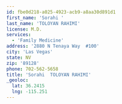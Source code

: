 ```yaml
---
id: fbe0d218-a025-4923-acb9-a8aa30d891d1
first_name: 'Sorahi '
last_name: 'TOLOYAN RAHIMI'
license: M.D.
services:
  - 'Family Medicine'
address: '2880 N Tenaya Way  #100'
city: 'Las Vegas'
state: NV
zip: '89128'
phone: 702-562-5658
title: 'Sorahi  TOLOYAN RAHIMI'
_geoloc:
  lat: 36.2415
  lng: -115.251
---
```

